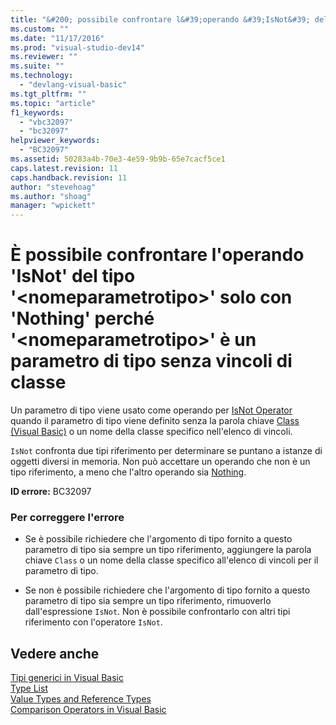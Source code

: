 ```yaml
---
title: "&#200; possibile confrontare l&#39;operando &#39;IsNot&#39; del tipo &#39;&lt;nomeparametrotipo&gt;&#39; solo con &#39;Nothing&#39; perch&#233; &#39;&lt;nomeparametrotipo&gt;&#39; &#232; un parametro di tipo senza vincoli di classe | Microsoft Docs"
ms.custom: ""
ms.date: "11/17/2016"
ms.prod: "visual-studio-dev14"
ms.reviewer: ""
ms.suite: ""
ms.technology: 
  - "devlang-visual-basic"
ms.tgt_pltfrm: ""
ms.topic: "article"
f1_keywords: 
  - "vbc32097"
  - "bc32097"
helpviewer_keywords: 
  - "BC32097"
ms.assetid: 50283a4b-70e3-4e59-9b9b-65e7cacf5ce1
caps.latest.revision: 11
caps.handback.revision: 11
author: "stevehoag"
ms.author: "shoag"
manager: "wpickett"
---
```

# &#200; possibile confrontare l&#39;operando &#39;IsNot&#39; del tipo &#39;&lt;nomeparametrotipo&gt;&#39; solo con &#39;Nothing&#39; perch&#233; &#39;&lt;nomeparametrotipo&gt;&#39; &#232; un parametro di tipo senza vincoli di classe
Un parametro di tipo viene usato come operando per [IsNot Operator](/dotnet/visual-basic/language-reference/operators/isnot-operator) quando il parametro di tipo viene definito senza la parola chiave [Class \(Visual Basic\)](http://msdn.microsoft.com/it-it/0777c6e6-46bc-451b-ad70-57b49d4ef4f7) o un nome della classe specifico nell'elenco di vincoli.  
  
 `IsNot` confronta due tipi riferimento per determinare se puntano a istanze di oggetti diversi in memoria. Non può accettare un operando che non è un tipo riferimento, a meno che l'altro operando sia [Nothing](/dotnet/visual-basic/language-reference/nothing).  
  
 **ID errore:** BC32097  
  
### Per correggere l'errore  
  
-   Se è possibile richiedere che l'argomento di tipo fornito a questo parametro di tipo sia sempre un tipo riferimento, aggiungere la parola chiave `Class` o un nome della classe specifico all'elenco di vincoli per il parametro di tipo.  
  
-   Se non è possibile richiedere che l'argomento di tipo fornito a questo parametro di tipo sia sempre un tipo riferimento, rimuoverlo dall'espressione `IsNot`. Non è possibile confrontarlo con altri tipi riferimento con l'operatore `IsNot`.  
  
## Vedere anche  
 [Tipi generici in Visual Basic](/dotnet/visual-basic/programming-guide/language-features/data-types/generic-types)   
 [Type List](/dotnet/visual-basic/language-reference/statements/type-list)   
 [Value Types and Reference Types](/dotnet/visual-basic/programming-guide/language-features/data-types/value-types-and-reference-types)   
 [Comparison Operators in Visual Basic](/dotnet/visual-basic/programming-guide/language-features/operators-and-expressions/comparison-operators)
